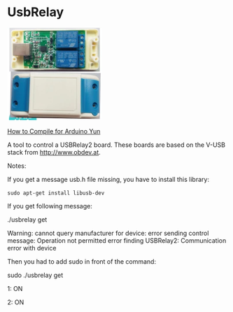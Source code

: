 UsbRelay
========

![ScreenShot](https://raw.githubusercontent.com/sonnyyu/UsbRelay/master/usbrelay.png)

[How to Compile for Arduino Yun](https://raw.githubusercontent.com/sonnyyu/UsbRelay/master/compileforarduinoyun.md)

A tool to control a USBRelay2 board.
These boards are based on the V-USB stack from http://www.obdev.at.

Notes:

If you get a message usb.h file missing, you have to install this library:

	sudo apt-get install libusb-dev

If you get following message:

./usbrelay get

Warning: cannot query manufacturer for device: error sending control message: Operation not permitted
error finding USBRelay2: Communication error with device

Then you had to add sudo in front of the command:

sudo ./usbrelay get

 1: ON

 2: ON
 
 
